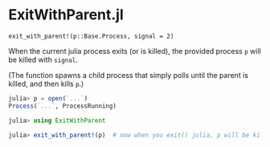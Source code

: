 # ExitWithParent.jl

`exit_with_parent!(p::Base.Process, signal = 2)`

When the current julia process exits (or is killed), the provided process `p` will be killed with `signal`.

(The function spawns a child process that simply polls until the parent is killed, and then kills `p`.)


```julia
julia> p = open(`...`)
Process(`...`, ProcessRunning)

julia> using ExitWithParent

julia> exit_with_parent!(p)  # now when you exit() julia, p will be killed.
```


